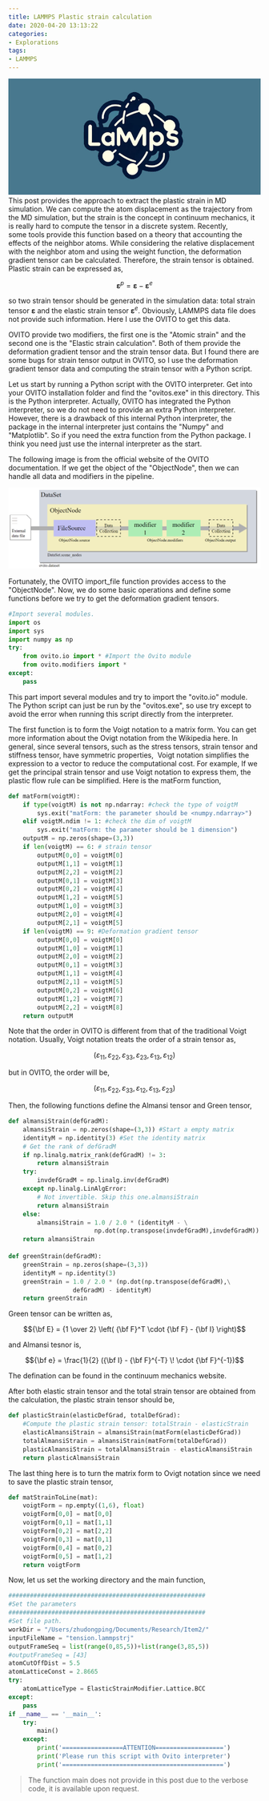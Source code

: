 ```yaml
---
title: LAMMPS Plastic strain calculation
date: 2020-04-20 13:13:22
categories:
- Explorations
tags:
- LAMMPS
---
```


![LAMMPS](/uploads/images/0000/LAMMPS.jpg)
This post provides the approach to extract the plastic strain in MD simulation. We can compute the atom displacement as the trajectory from the MD simulation, but the strain is the concept in continuum mechanics, it is really hard to compute the tensor in a discrete system. Recently, some tools provide this function based on a theory that accounting the effects of the neighbor atoms. While considering the relative displacement with the neighbor atom and using the weight function, the deformation gradient tensor can be calculated. Therefore, the strain tensor is obtained. Plastic strain can be expressed as,

<!-- more -->

$$\boldsymbol{\varepsilon}^p  = \boldsymbol{\varepsilon} - \boldsymbol{\varepsilon}^e $$

so two strain tensor should be generated in the simulation data: total strain tensor $\boldsymbol{\varepsilon}$ and the elastic strain tensor $\boldsymbol{\varepsilon}^e$. Obviously, LAMMPS data file does not provide such information. Here I use the OVITO to get this data.

OVITO provide two modifiers, the first one is the "Atomic strain" and the second one is the "Elastic strain calculation". Both of them provide the deformation gradient tensor and the strain tensor data. But I found there are some bugs for strain tensor output in OVITO, so I use the deformation gradient tensor data and computing the strain tensor with a Python script.

Let us start by running a Python script with the OVITO interpreter. Get into your OVITO installation folder and find the "ovitos.exe" in this directory. This is the Python interpreter. Actually, OVITO has integrated the Python interpreter, so we do not need to provide an extra Python interpreter. However, there is a drawback of this internal Python interpreter, the package in the internal interpreter just contains the "Numpy" and "Matplotlib". So if you need the extra function from the Python package. I think you need just use the internal interpreter as the start.

The following image is from the official website of the OVITO documentation. If we get the object of the "ObjectNode", then we can handle all data and modifiers in the pipeline.

![Pipeline](/uploads/images/2020/PlasticStrainMD1.png)

Fortunately, the OVITO import_file function provides access to the "ObjectNode". Now, we do some basic operations and define some functions before we try to get the deformation gradient tensors.

```python
#Import several modules.
import os
import sys
import numpy as np
try:
    from ovito.io import * #Import the Ovito module
    from ovito.modifiers import *
except:
    pass
```


This part import several modules and try to import the "ovito.io" module. The Python script can just be run by the "ovitos.exe", so use try except to avoid the error when running this script directly from the interpreter.

The first function is to form the Voigt notation to a matrix form. You can get more information about the Ovigt notation from the Wikipedia here. In general, since several tensors, such as the stress tensors, strain tensor and stiffness tensor, have symmetric properties,  Voigt notation simplifies the expression to a vector to reduce the computational cost. For example, If we get the principal strain tensor and use Voigt notation to express them, the plastic flow rule can be simplified. Here is the matForm function,

```python
def matForm(voigtM):
    if type(voigtM) is not np.ndarray: #check the type of voigtM
        sys.exit("matForm: the parameter should be <numpy.ndarray>")
    elif voigtM.ndim != 1: #check the dim of voigtM
        sys.exit("matForm: the parameter should be 1 dimension")
    outputM = np.zeros(shape=(3,3))
    if len(voigtM) == 6: # strain tensor
        outputM[0,0] = voigtM[0]
        outputM[1,1] = voigtM[1]
        outputM[2,2] = voigtM[2]
        outputM[0,1] = voigtM[3]
        outputM[0,2] = voigtM[4]
        outputM[1,2] = voigtM[5]
        outputM[1,0] = voigtM[3]
        outputM[2,0] = voigtM[4]
        outputM[2,1] = voigtM[5]
    if len(voigtM) == 9: #Deformation gradient tensor
        outputM[0,0] = voigtM[0]
        outputM[1,0] = voigtM[1]
        outputM[2,0] = voigtM[2]
        outputM[0,1] = voigtM[3]
        outputM[1,1] = voigtM[4]
        outputM[2,1] = voigtM[5]
        outputM[0,2] = voigtM[6]
        outputM[1,2] = voigtM[7]
        outputM[2,2] = voigtM[8]
    return outputM
```

Note that the order in OVITO is different from that of the traditional Voigt notation. Usually, Voigt notation treats the order of a strain tensor as,

$$ \left( \varepsilon_{11}, \varepsilon_{22}, \varepsilon_{33}, \varepsilon_{23}, \varepsilon_{13}, \varepsilon_{12} \right)$$

but in OVITO, the order will be,

$$ \left( \varepsilon_{11}, \varepsilon_{22}, \varepsilon_{33}, \varepsilon_{12}, \varepsilon_{13}, \varepsilon_{23} \right)$$

Then, the following functions define the Almansi tensor and Green tensor,

```python
def almansiStrain(defGradM):
    almansiStrain = np.zeros(shape=(3,3)) #Start a empty matrix
    identityM = np.identity(3) #Set the identity matrix
    # Get the rank of defGradM
    if np.linalg.matrix_rank(defGradM) != 3: 
        return almansiStrain
    try:
        invdefGradM = np.linalg.inv(defGradM)
    except np.linalg.LinAlgError:
        # Not invertible. Skip this one.almansiStrain
        return almansiStrain
    else:
        almansiStrain = 1.0 / 2.0 * (identityM - \
                        np.dot(np.transpose(invdefGradM),invdefGradM))
    return almansiStrain

def greenStrain(defGradM):
    greenStrain = np.zeros(shape=(3,3))
    identityM = np.identity(3)
    greenStrain = 1.0 / 2.0 * (np.dot(np.transpose(defGradM),\
                  defGradM) - identityM)
    return greenStrain
```

Green tensor can be written as,

$${\bf E} = {1 \over 2} \left( {\bf F}^T \cdot {\bf F} - {\bf I} \right)$$

and Almansi tesnor is,

$${\bf e} = \frac{1}{2} ({\bf I} - {\bf F}^{-T} \! \cdot {\bf F}^{-1})$$

The defination can be found in the continuum mechanics website.

After both elastic strain tensor and the total strain tensor are obtained from the calculation, the plastic strain tensor should be,

```python
def plasticStrain(elasticDefGrad, totalDefGrad):
    #Compute the plastic strain tensor: totalStrain - elasticStrain
    elasticAlmansiStrain = almansiStrain(matForm(elasticDefGrad))
    totalAlmansiStrain = almansiStrain(matForm(totalDefGrad))
    plasticAlmansiStrain = totalAlmansiStrain - elasticAlmansiStrain
    return plasticAlmansiStrain
```

The last thing here is to turn the matrix form to Ovigt notation since we need to save the plastic strain tensor,

```python
def matStrainToLine(mat):
    voigtForm = np.empty((1,6), float)
    voigtForm[0,0] = mat[0,0]
    voigtForm[0,1] = mat[1,1]
    voigtForm[0,2] = mat[2,2]
    voigtForm[0,3] = mat[0,1]
    voigtForm[0,4] = mat[0,2]
    voigtForm[0,5] = mat[1,2]
    return voigtForm
```

Now, let us set the working directory and the main function,

```python
#######################################################
#Set the parameters
#######################################################
#Set file path.
workDir = "/Users/zhudongping/Documents/Research/Item2/"
inputFileName = "tension.lammpstrj"
outputFrameSeq = list(range(0,85,5))+list(range(3,85,5))
#outputFrameSeq = [43]
atomCutOffDist = 5.5
atomLatticeConst = 2.8665
try:
    atomLatticeType = ElasticStrainModifier.Lattice.BCC
except:
    pass
if __name__ == '__main__':
    try:
        main()
    except:
        print('=================ATTENTION===================')
        print('Please run this script with Ovito interpreter')
        print('=============================================')
```

> The function main does not provide in this post due to the verbose code,  it is available upon request.
